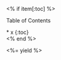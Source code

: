 <% if item[:toc] %>
<aside class="menu is-pulled-right" markdown="1">
  <p class="menu-label">
    Table of Contents
  </p>
* x
{:toc}
</aside>
<% end %>

<%= yield %>
